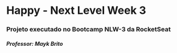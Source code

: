 # Happy - Next Level Week 3

### Projeto executado no Bootcamp NLW-3 da RocketSeat

##### Professor: Mayk Brito
